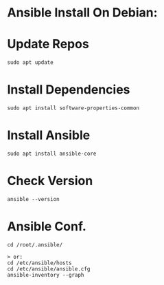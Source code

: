 # Ansible Install On Debian:

# Update Repos
```
sudo apt update
```
# Install Dependencies
```
sudo apt install software-properties-common
```
# Install Ansible
```
sudo apt install ansible-core
```
# Check Version
```
ansible --version
```
# Ansible Conf.
```
cd /root/.ansible/

> or:
cd /etc/ansible/hosts
cd /etc/ansible/ansible.cfg
ansible-inventory --graph
```
